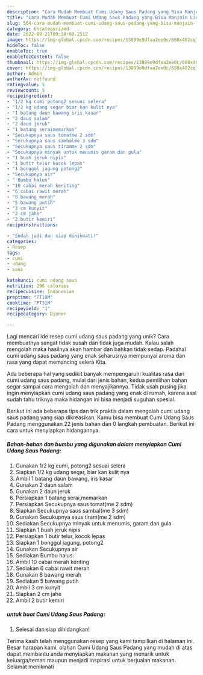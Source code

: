 ```yaml
---
description: "Cara Mudah Membuat Cumi Udang Saus Padang yang Bisa Manjain Lidah"
title: "Cara Mudah Membuat Cumi Udang Saus Padang yang Bisa Manjain Lidah"
slug: 564-cara-mudah-membuat-cumi-udang-saus-padang-yang-bisa-manjain-lidah
category: Uncategorized
date: 2022-08-21T09:38:00.251Z
image: https://img-global.cpcdn.com/recipes/13899e9dfaa2ee0c/680x482cq70/cumi-udang-saus-padang-foto-resep-utama.jpg
hideToc: false
enableToc: true
enableTocContent: false
thumbnail: https://img-global.cpcdn.com/recipes/13899e9dfaa2ee0c/680x482cq70/cumi-udang-saus-padang-foto-resep-utama.jpg
cover: https://img-global.cpcdn.com/recipes/13899e9dfaa2ee0c/680x482cq70/cumi-udang-saus-padang-foto-resep-utama.jpg
author: Admin
authorAv: notfound
ratingvalue: 5
reviewcount: 5
recipeingredient:
- "1/2 kg cumi potong2 sesuai selera"
- "1/2 kg udang segar biar kan kulit nya"
- "1 batang daun bawang iris kasar"
- "2 daun salam"
- "2 daun jeruk"
- "1 batang seraimemarkan"
- "Secukupnya saus tomatme 2 sdm"
- "Secukupnya saus sambalme 3 sdm"
- "Secukupnya saus tiramme 2 sdm"
- "Secukupnya minyak untuk menumis garam dan gula"
- "1 buah jeruk nipis"
- "1 butir telur kocok lepas"
- "1 bonggol jagung potong2"
- "Secukupnya air"
- " Bumbu halus"
- "10 cabai merah keriting"
- "6 cabai rawit merah"
- "8 bawang merah"
- "5 bawang putih"
- "3 cm kunyit"
- "2 cm jahe"
- "2 butir kemiri"
recipeinstructions:

- "Sudah jadi dan siap dinikmati!"
categories:
- Resep
tags:
- cumi
- udang
- saus

katakunci: cumi udang saus 
nutrition: 296 calories
recipecuisine: Indonesian
preptime: "PT18M"
cooktime: "PT31M"
recipeyield: "1"
recipecategory: Dinner

---
```





Lagi mencari ide resep cumi udang saus padang yang unik? Cara membuatnya sangat tidak susah dan tidak juga mudah. Kalau salah mengolah maka hasilnya akan hambar dan bahkan tidak sedap. Padahal cumi udang saus padang yang enak seharusnya mempunyai aroma dan rasa yang dapat memancing selera Kita.







Ada beberapa hal yang sedikit banyak mempengaruhi kualitas rasa dari cumi udang saus padang, mulai dari jenis bahan, kedua pemilihan bahan segar sampai cara mengolah dan menyajikannya. Tidak usah pusing jika ingin menyiapkan cumi udang saus padang yang enak di rumah, karena asal sudah tahu triknya maka hidangan ini bisa menjadi suguhan spesial.






Berikut ini ada beberapa tips dan trik praktis dalam mengolah cumi udang saus padang yang siap dikreasikan. Kamu bisa membuat Cumi Udang Saus Padang menggunakan 22 jenis bahan dan 0 langkah pembuatan. Berikut ini cara untuk menyiapkan hidangannya.

<!--inarticleads1-->

##### Bahan-bahan dan bumbu yang digunakan dalam menyiapkan Cumi Udang Saus Padang:

1. Gunakan 1/2 kg cumi, potong2 sesuai selera
1. Siapkan 1/2 kg udang segar, biar kan kulit nya
1. Ambil 1 batang daun bawang, iris kasar
1. Gunakan 2 daun salam
1. Gunakan 2 daun jeruk
1. Persiapkan 1 batang serai,memarkan
1. Persiapkan Secukupnya saus tomat(me 2 sdm)
1. Siapkan Secukupnya saus sambal(me 3 sdm)
1. Gunakan Secukupnya saus tiram(me 2 sdm)
1. Sediakan Secukupnya minyak untuk menumis, garam dan gula
1. Siapkan 1 buah jeruk nipis
1. Persiapkan 1 butir telur, kocok lepas
1. Siapkan 1 bonggol jagung, potong2
1. Gunakan Secukupnya air
1. Sediakan  Bumbu halus:
1. Ambil 10 cabai merah keriting
1. Sediakan 6 cabai rawit merah
1. Gunakan 8 bawang merah
1. Sediakan 5 bawang putih
1. Ambil 3 cm kunyit
1. Siapkan 2 cm jahe
1. Ambil 2 butir kemiri




<!--inarticleads2-->

#####  untuk buat Cumi Udang Saus Padang:


1. Selesai dan siap dihidangkan!



Terima kasih telah menggunakan resep yang kami tampilkan di halaman ini. Besar harapan kami, olahan Cumi Udang Saus Padang yang mudah di atas dapat membantu anda menyiapkan makanan yang menarik untuk keluarga/teman maupun menjadi inspirasi untuk berjualan makanan. Selamat menikmati
